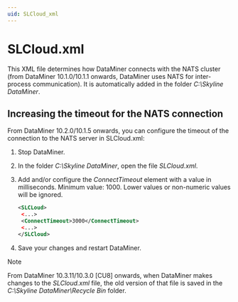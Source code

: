 ```yaml
---
uid: SLCloud_xml
---
```


# SLCloud.xml

This XML file determines how DataMiner connects with the NATS cluster (from DataMiner 10.1.0/10.1.1 onwards, DataMiner uses NATS for inter-process communication). It is automatically added in the folder *C:\\Skyline DataMiner*.

## Increasing the timeout for the NATS connection

From DataMiner 10.2.0/10.1.5 onwards, you can configure the timeout of the connection to the NATS server in SLCloud.xml:

1. Stop DataMiner.

1. In the folder *C:\\Skyline DataMiner*, open the file *SLCloud.xml*.

1. Add and/or configure the *ConnectTimeout* element with a value in milliseconds. Minimum value: 1000. Lower values or non-numeric values will be ignored.

   ```xml
   <SLCLoud>
    <...>
    <ConnectTimeout>3000</ConnectTimeout>
    <...>
   </SLCloud>
   ```

1. Save your changes and restart DataMiner.

> [!NOTE]
> From DataMiner 10.3.11/10.3.0 [CU8] onwards<!--RN 37401-->, when DataMiner makes changes to the *SLCloud.xml* file, the old version of that file is saved in the *C:\Skyline DataMiner\Recycle Bin* folder.
